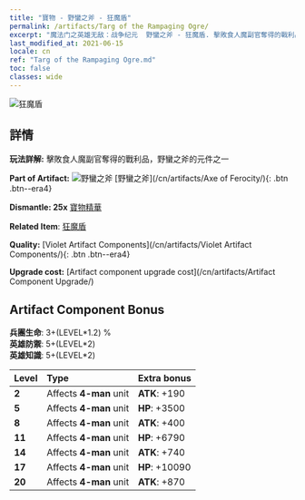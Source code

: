 ```yaml
---
title: "寶物 - 野蠻之斧 - 狂魔盾"
permalink: /artifacts/Targ of the Rampaging Ogre/
excerpt: "魔法门之英雄无敌：战争纪元  野蠻之斧 - 狂魔盾. 擊敗食人魔副官奪得的戰利品，野蠻之斧的元件之一"
last_modified_at: 2021-06-15
locale: cn
ref: "Targ of the Rampaging Ogre.md"
toc: false
classes: wide
---
```


 ![狂魔盾](/images/t/artifact_40312.png)



## 詳情

 **玩法詳解:** 擊敗食人魔副官奪得的戰利品，野蠻之斧的元件之一

 **Part of Artifact:** ![野蠻之斧](/images/t/icon_artifact_31.png) [野蠻之斧](/cn/artifacts/Axe of Ferocity/){: .btn .btn--era4}

 **Dismantle: 25x** [寶物精華](/cn/Items/con_905/)

 **Related Item**: [狂魔盾](/cn/Items/art_126/)

 **Quality:** [Violet Artifact Components](/cn/artifacts/Violet Artifact Components/){: .btn .btn--era4}

 **Upgrade cost:** [Artifact component upgrade cost](/cn/artifacts/Artifact Component Upgrade/)

## Artifact Component Bonus

  **兵團生命**: 3+(LEVEL\*1.2) %<br/>**英雄防禦**: 5+(LEVEL\*2)<br/>**英雄知識**: 5+(LEVEL\*2)

  |  Level  | Type |    Extra bonus  | 
  |:--------|:-----|:----------------| 
  | **2** | Affects **4-man** unit | **ATK**: +190 | 
  | **5** | Affects **4-man** unit | **HP**: +3500 | 
  | **8** | Affects **4-man** unit | **ATK**: +400 | 
  | **11** | Affects **4-man** unit | **HP**: +6790 | 
  | **14** | Affects **4-man** unit | **ATK**: +740 | 
  | **17** | Affects **4-man** unit | **HP**: +10090 | 
  | **20** | Affects **4-man** unit | **ATK**: +870 | 
